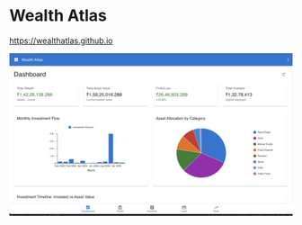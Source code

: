 # Wealth Atlas

https://wealthatlas.github.io

![Dashboard](../assets/wealth-atlas-dashboard-page.png)